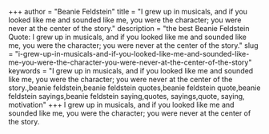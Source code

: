 +++
author = "Beanie Feldstein"
title = "I grew up in musicals, and if you looked like me and sounded like me, you were the character; you were never at the center of the story."
description = "the best Beanie Feldstein Quote: I grew up in musicals, and if you looked like me and sounded like me, you were the character; you were never at the center of the story."
slug = "i-grew-up-in-musicals-and-if-you-looked-like-me-and-sounded-like-me-you-were-the-character-you-were-never-at-the-center-of-the-story"
keywords = "I grew up in musicals, and if you looked like me and sounded like me, you were the character; you were never at the center of the story.,beanie feldstein,beanie feldstein quotes,beanie feldstein quote,beanie feldstein sayings,beanie feldstein saying,quotes, sayings,quote, saying, motivation"
+++
I grew up in musicals, and if you looked like me and sounded like me, you were the character; you were never at the center of the story.
